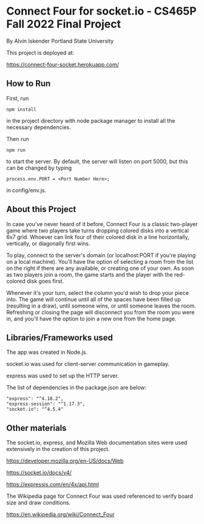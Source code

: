 # Connect Four for socket.io - CS465P Fall 2022 Final Project
By Alvin Iskender
Portland State University

This project is deployed at: 

https://connect-four-socket.herokuapp.com/

## How to Run

First, run

    npm install

in the project directory with node package manager to install all the necessary dependencies.

Then run

    npm run

to start the server. By default, the server will listen on port 5000, but this can be changed by typing

    process.env.PORT = <Port Number Here>;

in config/env.js. 

## About this Project

In case you've never heard of it before, Connect Four is a classic two-player game where two players take turns dropping
colored disks into a vertical 6x7 grid. Whoever can link four of their colored disk in a line horizontally, vertically, or diagonally first wins.

To play, connect to the server's domain (or localhost:PORT if you're playing on a local machine). You'll have the option of selecting a room from the list on the right if there are any available, or creating one of your own. As soon as two players join a room, the game starts and the player with the red-colored disk goes first. 

Whenever it's your turn, select the column you'd wish to drop your piece into. The game will continue until all of the spaces have been filled up (resulting in a draw), until someone wins, or until someone leaves the room. Refreshing or closing the page will disconnect you from the room you were in, and you'll have the option to join a new one from the home page.

## Libraries/Frameworks used

The app was created in Node.js.

socket.io was used for client-server communication in gameplay.

express was used to set up the HTTP server.

The list of dependencies in the package.json are below:

    "express": "^4.18.2",
    "express-session": "^1.17.3",
    "socket.io": "^4.5.4"

## Other materials

The socket.io, express, and Mozilla Web documentation sites were used extensively in the creation of this project.

https://developer.mozilla.org/en-US/docs/Web

https://socket.io/docs/v4/

https://expressjs.com/en/4x/api.html

The Wikipedia page for Connect Four was used referenced to verify board size and draw conditions.

https://en.wikipedia.org/wiki/Connect_Four


